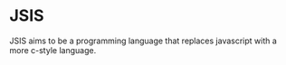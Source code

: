 # JSIS
JSIS aims to be a programming language that replaces javascript with a more c-style language.
